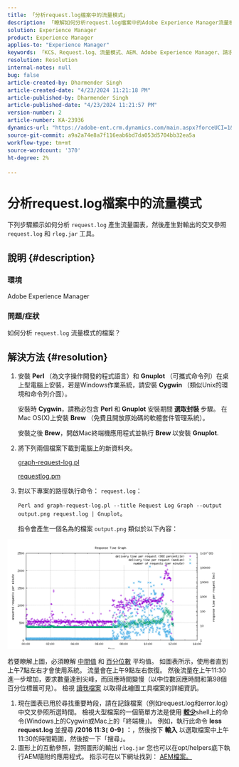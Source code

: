 ```yaml
---
title: 「分析request.log檔案中的流量模式」
description: 「瞭解如何分析request.log檔案中的Adobe Experience Manager流量模式。」
solution: Experience Manager
product: Experience Manager
applies-to: "Experience Manager"
keywords: 「KCS、Request.log、流量模式、AEM、Adobe Experience Manager、請求記錄圖表」
resolution: Resolution
internal-notes: null
bug: false
article-created-by: Dharmender Singh
article-created-date: "4/23/2024 11:21:18 PM"
article-published-by: Dharmender Singh
article-published-date: "4/23/2024 11:21:57 PM"
version-number: 2
article-number: KA-23936
dynamics-url: "https://adobe-ent.crm.dynamics.com/main.aspx?forceUCI=1&pagetype=entityrecord&etn=knowledgearticle&id=c8bcc82f-c801-ef11-a1fd-6045bd026dc7"
source-git-commit: a9a2a74e8a7f116eab6bd7da053d5704bb32ea5a
workflow-type: tm+mt
source-wordcount: '370'
ht-degree: 2%

---
```


# 分析request.log檔案中的流量模式


下列步驟顯示如何分析 `request.log` 產生流量圖表，然後產生對輸出的交叉參照 `request.log` 和 `rlog.jar` 工具。

## 說明 {#description}


### <b>環境</b>

Adobe Experience Manager



### <b>問題/症狀</b>

如何分析 `request.log` 流量模式的檔案？


## 解決方法 {#resolution}


1. 安裝 <b>Perl </b>（為文字操作開發的程式語言）和 <b>Gnuplot </b>（可攜式命令列）在桌上型電腦上安裝，若是Windows作業系統，請安裝 <b>Cygwin </b>（類似Unix的環境和命令列介面）。

   安裝時 <b>Cygwin</b>，請務必包含 <b>Perl </b>和<b> Gnuplot</b> 安裝期間 <b>選取封裝 </b>步驟。 在Mac OS(X)上安裝 <b>Brew </b>（免費且開放原始碼的軟體套件管理系統）。


   安裝之後 <b>Brew</b>，開啟Mac終端機應用程式並執行 <b>Brew </b>以安裝 <b>Gnuplot</b>.
2. 將下列兩個檔案下載到電腦上的新資料夾。

   [graph-request-log.pl](https://raw.githubusercontent.com/joerghoh/cq5-utils/master/scripts/request.log/graph-request-log.pl)

   [requestlog.pm](https://raw.githubusercontent.com/joerghoh/cq5-utils/master/scripts/request.log/requestlog.pm)
3. 對以下專案的路徑執行命令： `request.log`： <b> </b>


   `Perl and graph-request-log.pl --title Request Log Graph --output output.png request.log | Gnuplot`。


   指令會產生一個名為的檔案 `output.png` 類似於以下內容：


![](assets/23a59622-99e7-ee11-904d-6045bd006b3d.png)

若要瞭解上圖，必須瞭解 [中間值](https://www.mathsisfun.com/definitions/median.html) 和 [百分位數](https://www.mathsisfun.com/data/percentiles.html) 平均值。 如圖表所示，使用者直到上午7點左右才會使用系統。 流量會在上午9點左右恢復。 然後流量在上午11:30進一步增加，要求數量達到尖峰，而回應時間變慢（以中位數回應時間和第98個百分位標籤可見）。 檢視 [讀我檔案](https://github.com/joerghoh/cq5-utils/tree/master/scripts/request.log) 以取得此繪圖工具檔案的詳細資訊。

1. 現在圖表已用於尋找重要時段，請在記錄檔案（例如request.log和error.log）中交叉參照所選時間。 檢視大型檔案的一個簡單方法是使用 <b>[較少](https://en.wikipedia.org/wiki/Less_%28Unix%29)</b>shell上的命令(Windows上的Cygwin或Mac上的「終端機」)。 例如，執行此命令 <b>less request.log</b> 並搜尋 <b>/2016 11:3`[` 0-9`]` ：</b>，然後按下 <b>輸入</b> 以選取檔案中上午11:30的時間範圍，然後按一下「搜尋」。<br>
2. 圖形上的互動參照，對照圖形的輸出 `rlog.jar` 您也可以在opt/helpers底下執行AEM隨附的應用程式。 指示可在以下網址找到： [AEM檔案。](https://experienceleague.adobe.com/en/docs/experience-manager-release-information/aem-release-updates/previous-updates/aem-previous-versions)


